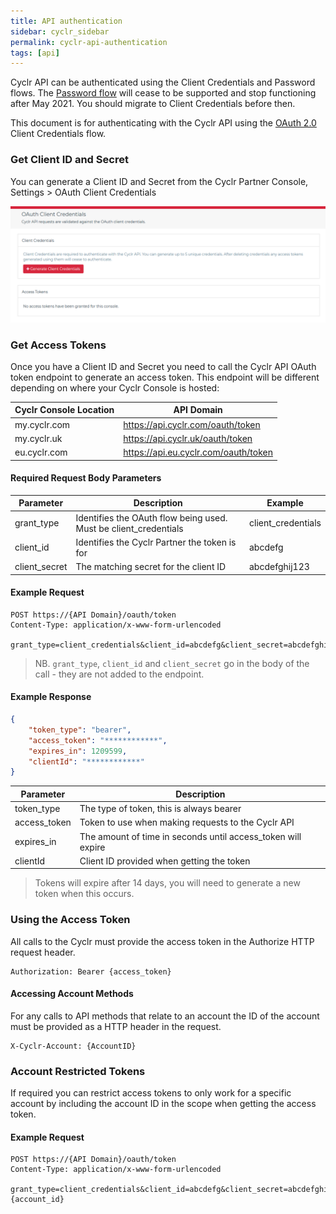 ```yaml
---
title: API authentication
sidebar: cyclr_sidebar
permalink: cyclr-api-authentication
tags: [api]
---
```


Cyclr API can be authenticated using the Client Credentials and Password flows. The [Password flow](./cyclr-api-authentication-password) will cease to be supported and stop functioning after May 2021. You should migrate to Client Credentials before then.

This document is for authenticating with the Cyclr API using the [OAuth 2.0](https://oauth.net/2/) Client Credentials flow.

### Get Client ID and Secret

You can generate a Client ID and Secret from the Cyclr Partner Console, Settings > OAuth Client Credentials

![Cyclr Console OAuth Client Credentials](./images/cyclr-api-client-credentials.png)

### Get Access Tokens

Once you have a Client ID and Secret you need to call the Cyclr API OAuth token endpoint to generate an access token.  This endpoint will be different depending on where your Cyclr Console is hosted:

Cyclr Console Location | API Domain
--- | ---
my.cyclr.com | https://api.cyclr.com/oauth/token
my.cyclr.uk | https://api.cyclr.uk/oauth/token
eu.cyclr.com | https://api.eu.cyclr.com/oauth/token

#### Required Request Body Parameters

| Parameter | Description | Example |
| --- | --- | --- |
| grant_type | Identifies the OAuth flow being used. Must be client_credentials | client_credentials |
| client_id | Identifies the Cyclr Partner the token is for | abcdefg |
| client_secret | The matching secret for the client ID | abcdefghij123 |

#### Example Request

```http
POST https://{API Domain}/oauth/token
Content-Type: application/x-www-form-urlencoded

grant_type=client_credentials&client_id=abcdefg&client_secret=abcdefghij123
````
> NB. ``grant_type``, ``client_id`` and ``client_secret`` go in the body of the call - they are not added to the endpoint.

#### Example Response

```json
{
    "token_type": "bearer",
    "access_token": "************",
    "expires_in": 1209599,
    "clientId": "************"
}
```

| Parameter | Description |
| --- | --- |
| token_type | The type of token, this is always bearer |
| access_token | Token to use when making requests to the Cyclr API |
| expires_in | The amount of time in seconds until access_token will expire |
| clientId | Client ID provided when getting the token |

> Tokens will expire after 14 days, you will need to generate a new token when this occurs.

### Using the Access Token

All calls to the Cyclr must provide the access token in the Authorize HTTP request header.

````http
Authorization: Bearer {access_token}
````

#### Accessing Account Methods

For any calls to API methods that relate to an account the ID of the account must be provided as a HTTP header in the request.

````http
X-Cyclr-Account: {AccountID}
````

### Account Restricted Tokens

If required you can restrict access tokens to only work for a specific account by including the account ID in the scope when getting the access token.

#### Example Request

```http
POST https://{API Domain}/oauth/token
Content-Type: application/x-www-form-urlencoded

grant_type=client_credentials&client_id=abcdefg&client_secret=abcdefghij123&scope=account:{account_id}
````
